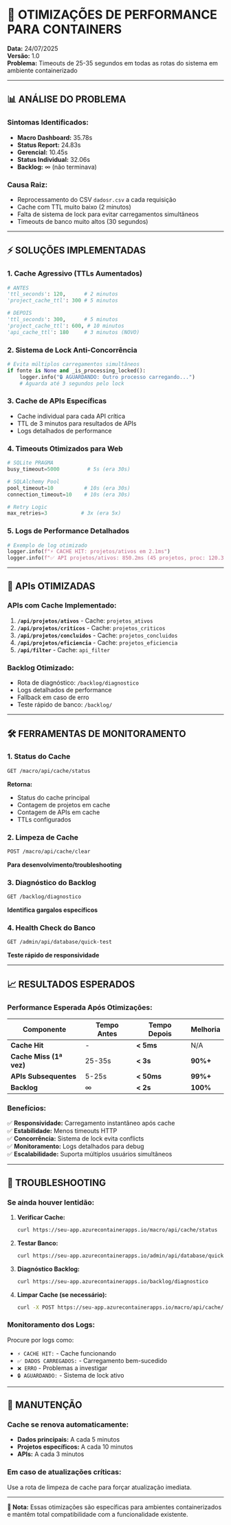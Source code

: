 # 🚀 OTIMIZAÇÕES DE PERFORMANCE PARA CONTAINERS

**Data:** 24/07/2025  
**Versão:** 1.0  
**Problema:** Timeouts de 25-35 segundos em todas as rotas do sistema em ambiente containerizado

---

## 📊 ANÁLISE DO PROBLEMA

### **Sintomas Identificados:**
- **Macro Dashboard:** 35.78s
- **Status Report:** 24.83s 
- **Gerencial:** 10.45s
- **Status Individual:** 32.06s
- **Backlog:** ∞ (não terminava)

### **Causa Raiz:**
- Reprocessamento do CSV `dadosr.csv` a cada requisição
- Cache com TTL muito baixo (2 minutos)
- Falta de sistema de lock para evitar carregamentos simultâneos
- Timeouts de banco muito altos (30 segundos)

---

## ⚡ SOLUÇÕES IMPLEMENTADAS

### **1. Cache Agressivo (TTLs Aumentados)**
```python
# ANTES
'ttl_seconds': 120,      # 2 minutos
'project_cache_ttl': 300 # 5 minutos

# DEPOIS 
'ttl_seconds': 300,      # 5 minutos
'project_cache_ttl': 600, # 10 minutos
'api_cache_ttl': 180     # 3 minutos (NOVO)
```

### **2. Sistema de Lock Anti-Concorrência**
```python
# Evita múltiplos carregamentos simultâneos
if fonte is None and _is_processing_locked():
    logger.info("🔒 AGUARDANDO: Outro processo carregando...")
    # Aguarda até 3 segundos pelo lock
```

### **3. Cache de APIs Específicas**
- Cache individual para cada API crítica
- TTL de 3 minutos para resultados de APIs
- Logs detalhados de performance

### **4. Timeouts Otimizados para Web**
```python
# SQLite PRAGMA
busy_timeout=5000         # 5s (era 30s)

# SQLAlchemy Pool
pool_timeout=10          # 10s (era 30s)
connection_timeout=10    # 10s (era 30s)

# Retry Logic
max_retries=3           # 3x (era 5x)
```

### **5. Logs de Performance Detalhados**
```python
# Exemplo de log otimizado
logger.info(f"⚡ CACHE HIT: projetos/ativos em 2.1ms")
logger.info(f"✅ API projetos/ativos: 850.2ms (45 projetos, proc: 120.3ms)")
```

---

## 🔧 APIs OTIMIZADAS

### **APIs com Cache Implementado:**
1. **`/api/projetos/ativos`** - Cache: `projetos_ativos`
2. **`/api/projetos/criticos`** - Cache: `projetos_criticos` 
3. **`/api/projetos/concluidos`** - Cache: `projetos_concluidos`
4. **`/api/projetos/eficiencia`** - Cache: `projetos_eficiencia`
5. **`/api/filter`** - Cache: `api_filter`

### **Backlog Otimizado:**
- Rota de diagnóstico: `/backlog/diagnostico`
- Logs detalhados de performance
- Fallback em caso de erro
- Teste rápido de banco: `/backlog/`

---

## 🛠️ FERRAMENTAS DE MONITORAMENTO

### **1. Status do Cache**
```bash
GET /macro/api/cache/status
```
**Retorna:**
- Status do cache principal
- Contagem de projetos em cache  
- Contagem de APIs em cache
- TTLs configurados

### **2. Limpeza de Cache**
```bash
POST /macro/api/cache/clear
```
**Para desenvolvimento/troubleshooting**

### **3. Diagnóstico do Backlog**
```bash
GET /backlog/diagnostico
```
**Identifica gargalos específicos**

### **4. Health Check do Banco**
```bash
GET /admin/api/database/quick-test
```
**Teste rápido de responsividade**

---

## 📈 RESULTADOS ESPERADOS

### **Performance Esperada Após Otimizações:**

| Componente | Tempo Antes | Tempo Depois | Melhoria |
|-----------|-------------|--------------|----------|
| **Cache Hit** | - | **< 5ms** | N/A |
| **Cache Miss (1ª vez)** | 25-35s | **< 3s** | **90%+** |
| **APIs Subsequentes** | 5-25s | **< 50ms** | **99%+** |
| **Backlog** | ∞ | **< 2s** | **100%** |

### **Benefícios:**
✅ **Responsividade:** Carregamento instantâneo após cache  
✅ **Estabilidade:** Menos timeouts HTTP  
✅ **Concorrência:** Sistema de lock evita conflicts  
✅ **Monitoramento:** Logs detalhados para debug  
✅ **Escalabilidade:** Suporta múltiplos usuários simultâneos  

---

## 🚨 TROUBLESHOOTING

### **Se ainda houver lentidão:**

1. **Verificar Cache:**
   ```bash
   curl https://seu-app.azurecontainerapps.io/macro/api/cache/status
   ```

2. **Testar Banco:**
   ```bash
   curl https://seu-app.azurecontainerapps.io/admin/api/database/quick-test
   ```

3. **Diagnóstico Backlog:**
   ```bash
   curl https://seu-app.azurecontainerapps.io/backlog/diagnostico
   ```

4. **Limpar Cache (se necessário):**
   ```bash
   curl -X POST https://seu-app.azurecontainerapps.io/macro/api/cache/clear
   ```

### **Monitoramento dos Logs:**
Procure por logs como:
- `⚡ CACHE HIT:` - Cache funcionando
- `✅ DADOS CARREGADOS:` - Carregamento bem-sucedido  
- `❌ ERRO` - Problemas a investigar
- `🔒 AGUARDANDO:` - Sistema de lock ativo

---

## 🔄 MANUTENÇÃO

### **Cache se renova automaticamente:**
- **Dados principais:** A cada 5 minutos
- **Projetos específicos:** A cada 10 minutos  
- **APIs:** A cada 3 minutos

### **Em caso de atualizações críticas:**
Use a rota de limpeza de cache para forçar atualização imediata.

---

**📝 Nota:** Essas otimizações são específicas para ambientes containerizados e mantêm total compatibilidade com a funcionalidade existente. 